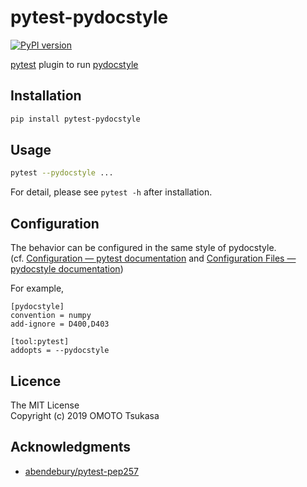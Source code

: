 # pytest-pydocstyle

[![PyPI version](https://badge.fury.io/py/pytest-pydocstyle.svg)](https://pypi.org/project/pytest-pydocstyle/)

[pytest](https://docs.pytest.org/en/latest/) plugin to run [pydocstyle](https://github.com/PyCQA/pydocstyle)

## Installation

```sh
pip install pytest-pydocstyle
```

## Usage

```sh
pytest --pydocstyle ...
```

For detail, please see `pytest -h` after installation.

## Configuration

The behavior can be configured in the same style of pydocstyle.  
(cf. [Configuration — pytest documentation](https://docs.pytest.org/en/latest/customize.html) and [Configuration Files — pydocstyle documentation](http://www.pydocstyle.org/en/latest/usage.html#configuration-files))

For example,

```
[pydocstyle]
convention = numpy
add-ignore = D400,D403

[tool:pytest]
addopts = --pydocstyle
```

## Licence

The MIT License  
Copyright (c) 2019 OMOTO Tsukasa

## Acknowledgments

- [abendebury/pytest-pep257](https://github.com/abendebury/pytest-pep257)
